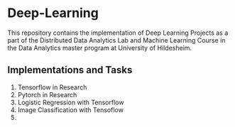 # Deep-Learning
This repository contains the implementation of Deep Learning Projects as a part of the Distributed Data Analytics Lab and Machine Learning Course in the Data Analytics master program at University of Hildesheim.

## Implementations and Tasks

1. Tensorflow in Research
2. Pytorch in Research
3. Logistic Regression with Tensorflow
4. Image Classification with Tensoflow
5.
